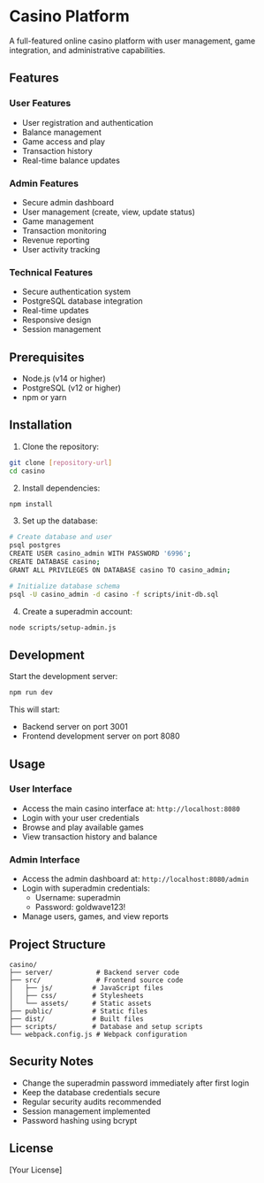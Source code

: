 # Casino Platform

A full-featured online casino platform with user management, game integration, and administrative capabilities.

## Features

### User Features
- User registration and authentication
- Balance management
- Game access and play
- Transaction history
- Real-time balance updates

### Admin Features
- Secure admin dashboard
- User management (create, view, update status)
- Game management
- Transaction monitoring
- Revenue reporting
- User activity tracking

### Technical Features
- Secure authentication system
- PostgreSQL database integration
- Real-time updates
- Responsive design
- Session management

## Prerequisites

- Node.js (v14 or higher)
- PostgreSQL (v12 or higher)
- npm or yarn

## Installation

1. Clone the repository:
```bash
git clone [repository-url]
cd casino
```

2. Install dependencies:
```bash
npm install
```

3. Set up the database:
```bash
# Create database and user
psql postgres
CREATE USER casino_admin WITH PASSWORD '6996';
CREATE DATABASE casino;
GRANT ALL PRIVILEGES ON DATABASE casino TO casino_admin;

# Initialize database schema
psql -U casino_admin -d casino -f scripts/init-db.sql
```

4. Create a superadmin account:
```bash
node scripts/setup-admin.js
```

## Development

Start the development server:
```bash
npm run dev
```

This will start:
- Backend server on port 3001
- Frontend development server on port 8080

## Usage

### User Interface
- Access the main casino interface at: `http://localhost:8080`
- Login with your user credentials
- Browse and play available games
- View transaction history and balance

### Admin Interface
- Access the admin dashboard at: `http://localhost:8080/admin`
- Login with superadmin credentials:
  - Username: superadmin
  - Password: goldwave123!
- Manage users, games, and view reports

## Project Structure

```
casino/
├── server/           # Backend server code
├── src/              # Frontend source code
│   ├── js/          # JavaScript files
│   ├── css/         # Stylesheets
│   └── assets/      # Static assets
├── public/          # Static files
├── dist/            # Built files
├── scripts/         # Database and setup scripts
└── webpack.config.js # Webpack configuration
```

## Security Notes

- Change the superadmin password immediately after first login
- Keep the database credentials secure
- Regular security audits recommended
- Session management implemented
- Password hashing using bcrypt

## License

[Your License]
